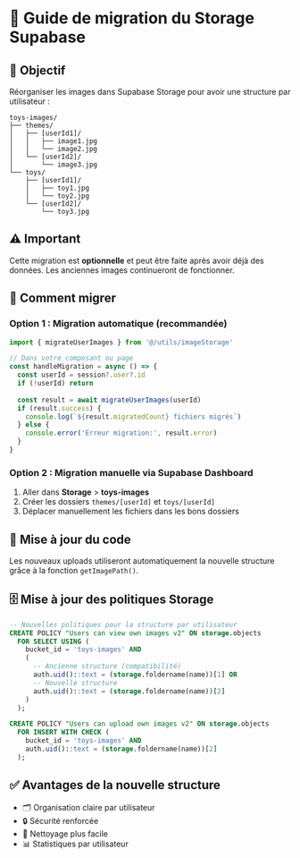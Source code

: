 # 📁 Guide de migration du Storage Supabase

## 🎯 Objectif
Réorganiser les images dans Supabase Storage pour avoir une structure par utilisateur :
```
toys-images/
├── themes/
│   ├── [userId1]/
│   │   ├── image1.jpg
│   │   └── image2.jpg
│   └── [userId2]/
│       └── image3.jpg
└── toys/
    ├── [userId1]/
    │   ├── toy1.jpg
    │   └── toy2.jpg
    └── [userId2]/
        └── toy3.jpg
```

## ⚠️ Important
Cette migration est **optionnelle** et peut être faite après avoir déjà des données. Les anciennes images continueront de fonctionner.

## 🔧 Comment migrer

### Option 1 : Migration automatique (recommandée)
```typescript
import { migrateUserImages } from '@/utils/imageStorage'

// Dans votre composant ou page
const handleMigration = async () => {
  const userId = session?.user?.id
  if (!userId) return
  
  const result = await migrateUserImages(userId)
  if (result.success) {
    console.log(`${result.migratedCount} fichiers migrés`)
  } else {
    console.error('Erreur migration:', result.error)
  }
}
```

### Option 2 : Migration manuelle via Supabase Dashboard
1. Aller dans **Storage** > **toys-images**
2. Créer les dossiers `themes/[userId]` et `toys/[userId]`
3. Déplacer manuellement les fichiers dans les bons dossiers

## 🔄 Mise à jour du code
Les nouveaux uploads utiliseront automatiquement la nouvelle structure grâce à la fonction `getImagePath()`.

## 🗄️ Mise à jour des politiques Storage
```sql
-- Nouvelles politiques pour la structure par utilisateur
CREATE POLICY "Users can view own images v2" ON storage.objects
  FOR SELECT USING (
    bucket_id = 'toys-images' AND 
    (
      -- Ancienne structure (compatibilité)
      auth.uid()::text = (storage.foldername(name))[1] OR
      -- Nouvelle structure
      auth.uid()::text = (storage.foldername(name))[2]
    )
  );

CREATE POLICY "Users can upload own images v2" ON storage.objects
  FOR INSERT WITH CHECK (
    bucket_id = 'toys-images' AND 
    auth.uid()::text = (storage.foldername(name))[2]
  );
```

## ✅ Avantages de la nouvelle structure
- 🗂️ Organisation claire par utilisateur
- 🔒 Sécurité renforcée
- 🧹 Nettoyage plus facile
- 📊 Statistiques par utilisateur